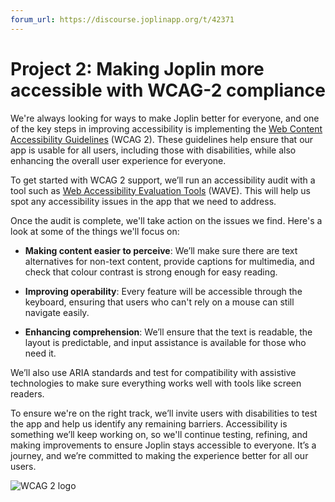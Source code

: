```yaml
---
forum_url: https://discourse.joplinapp.org/t/42371
---
```


# Project 2: Making Joplin more accessible with WCAG-2 compliance

We're always looking for ways to make Joplin better for everyone, and one of the key steps in improving accessibility is implementing the [Web Content Accessibility Guidelines](https://www.w3.org/TR/WCAG20/) (WCAG 2). These guidelines help ensure that our app is usable for all users, including those with disabilities, while also enhancing the overall user experience for everyone.

To get started with WCAG 2 support, we’ll run an accessibility audit with a tool such as [Web Accessibility Evaluation Tools](https://wave.webaim.org) (WAVE). This will help us spot any accessibility issues in the app that we need to address.

Once the audit is complete, we'll take action on the issues we find. Here's a look at some of the things we'll focus on:

- **Making content easier to perceive**: We’ll make sure there are text alternatives for non-text content, provide captions for multimedia, and check that colour contrast is strong enough for easy reading.

- **Improving operability**: Every feature will be accessible through the keyboard, ensuring that users who can't rely on a mouse can still navigate easily.

- **Enhancing comprehension**: We’ll ensure that the text is readable, the layout is predictable, and input assistance is available for those who need it.

We’ll also use ARIA standards and test for compatibility with assistive technologies to make sure everything works well with tools like screen readers.

To ensure we're on the right track, we’ll invite users with disabilities to test the app and help us identify any remaining barriers. Accessibility is something we’ll keep working on, so we'll continue testing, refining, and making improvements to ensure Joplin stays accessible to everyone. It’s a journey, and we’re committed to making the experience better for all our users.

![WCAG 2 logo](https://raw.githubusercontent.com/laurent22/joplin/dev/Assets/WebsiteAssets/images/news/20241207-wcag2.jpg)